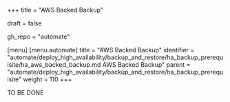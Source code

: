 +++
title = "AWS Backed Backup"

draft = false

gh_repo = "automate"

[menu]
  [menu.automate]
    title = "AWS Backed Backup"
    identifier = "automate/deploy_high_availability/backup_and_restore/ha_backup_prerequisite/ha_aws_backed_backup.md AWS Backed Backup"
    parent = "automate/deploy_high_availability/backup_and_restore/ha_backup_prerequisite"
    weight = 110
+++

TO BE DONE